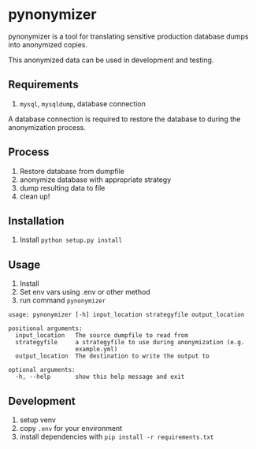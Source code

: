 # pynonymizer

pynonymizer is a tool for translating sensitive production database dumps into anonymized copies.

This anonymized data can be used in development and testing.

## Requirements
1. `mysql`, `mysqldump`, database connection 

A database connection is required to restore the database to during the anonymization process.

## Process
1. Restore database from dumpfile
1. anonymize database with appropriate strategy
1. dump resulting data to file
1. clean up!

## Installation
1. Install `python setup.py install`

## Usage
1. Install
1. Set env vars using .env or other method
1. run command `pynonymizer`
```
usage: pynonymizer [-h] input_location strategyfile output_location

positional arguments:
  input_location   The source dumpfile to read from
  strategyfile     a strategyfile to use during anonymization (e.g.
                   example.yml)
  output_location  The destination to write the output to

optional arguments:
  -h, --help       show this help message and exit
```


## Development
1. setup venv
1. copy `.env` for your environment
2. install dependencies with `pip install -r requirements.txt`
